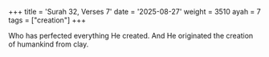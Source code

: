 +++
title = 'Surah 32, Verses 7'
date = '2025-08-27'
weight = 3510
ayah = 7
tags = ["creation"]
+++

Who has perfected everything He created. And He originated the creation of humankind from clay.